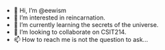 - 👋 Hi, I’m @eewism
- 👀 I’m interested in reincarnation.
- 🌱 I’m currently learning the secrets of the universe.
- 💞️ I’m looking to collaborate on CSIT214.
- 📫 How to reach me is not the question to ask...

<!---
eewism/eewism is a ✨ special ✨ repository because its `README.md` (this file) appears on your GitHub profile.
You can click the Preview link to take a look at your changes.
--->
